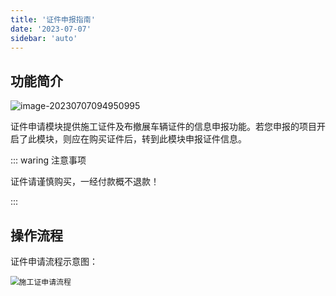 ```yaml
---
title: '证件申报指南'
date: '2023-07-07'
sidebar: 'auto'
---
```


## 功能简介

![image-20230707094950995](https://test-md.obs.cn-south-1.myhuaweicloud.com/img/apple/202307070949162.png)

证件申请模块提供施工证件及布撤展车辆证件的信息申报功能。若您申报的项目开启了此模块，则应在购买证件后，转到此模块申报证件信息。

::: waring 注意事项

证件请谨慎购买，一经付款概不退款！

:::

## 操作流程

证件申请流程示意图：

<img src="https://test-md.obs.cn-south-1.myhuaweicloud.com/img/apple/施工证申请流程.png" alt="施工证申请流程" style="zoom:85%;" />
